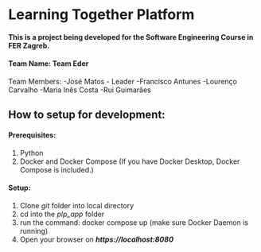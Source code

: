# Learning Together Platform

#### This is a project being developed for the Software Engineering Course in FER Zagreb.

#### Team Name: **Team Eder**

Team Members:
-José Matos - Leader
-Francisco Antunes
-Lourenço Carvalho
-Maria Inês Costa
-Rui Guimarães

## How to setup for development:

#### **Prerequisites**:

1. Python
2. Docker and Docker Compose (If you have Docker Desktop, Docker Compose is included.)

#### **Setup**:

1. Clone *git* folder into local directory
2. cd into the *plp_app* folder
3. run the command: docker compose up (make sure Docker Daemon is running)
4. Open your browser on ***https://localhost:8080***